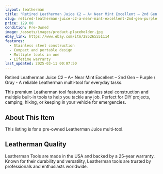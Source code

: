 ```yaml
---
layout: leatherman
title: "Retired Leatherman Juice C2 – A+ Near Mint Excellent – 2nd Gen – Purple / Gray"
slug: retired-leatherman-juice-c2-a-near-mint-excellent-2nd-gen-purple-gray
price: 129.00
condition: Pre-Owned
image: /assets/images/product-placeholder.jpg
ebay_link: https://www.ebay.com/itm/285265551114
features:
  - Stainless steel construction
  - Compact and portable design
  - Multiple tools in one
  - Lifetime warranty
last_updated: 2025-03-11 00:07:50
---
```


Retired Leatherman Juice C2 – A+ Near Mint Excellent – 2nd Gen – Purple / Gray - A reliable Leatherman multi-tool for everyday tasks.

This premium Leatherman tool features stainless steel construction and multiple built-in tools to help you tackle any job. Perfect for DIY projects, camping, hiking, or keeping in your vehicle for emergencies.

## About This Item

This listing is for a pre-owned Leatherman Juice multi-tool.

## Leatherman Quality

Leatherman Tools are made in the USA and backed by a 25-year warranty. Known for their durability and versatility, Leatherman tools are trusted by professionals and enthusiasts worldwide.

